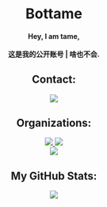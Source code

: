 <h1 align="center" color="2DDE98"> Bottame </h1>

<h4 align="center"> Hey, I am tame,
<br><br>
这是我的公开账号 | 啥也不会. </h4>

<h2 align="center"> Contact: </h2>

<p align="center">
  <img src="https://img.shields.io/badge/Discord-botmolu-0d1117?style=for-the-badge&logo=discord&logoColor=41B2FF">
</p>

<h2 align="center"> Organizations: </h2>

<p align="center">

<a href="https://osu.zhzi233.cn/">
  <img src ='https://img.shields.io/badge/-osu!ude-0d1117?style=for-the-badge&logo=osu&logoColor=41B2FF'>
</a>

<a href="https://github.com/PawTeamClub">
  <img src ='https://img.shields.io/badge/-Paw%20Team-0d1117?style=for-the-badge&logo=osu&logoColor=41B2FF'>
</a>

<br />

<a href="https://github.com/CivetBerry">
  <img src ='https://img.shields.io/badge/-CivetBerry-0d1117?style=for-the-badge&logo=openjdk&logoColor=41B2FF'>
</a>

</p>

<h2 align="center"> My GitHub Stats: </h2>
  
<p align="center">
  <img src="https://github-readme-stats.vercel.app/api?username=Robonyantame&show_icons=true&theme=transparent">
</p>
